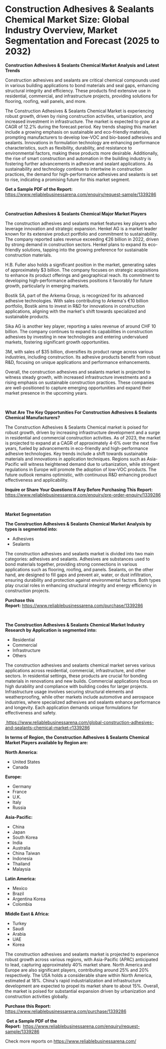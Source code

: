 <p><h1>Construction Adhesives & Sealants Chemical Market Size: Global Industry Overview, Market Segmentation and Forecast (2025 to 2032)</h1></p><p><strong>Construction Adhesives & Sealants Chemical Market Analysis and Latest Trends</strong></p>
<p><p>Construction adhesives and sealants are critical chemical compounds used in various building applications to bond materials and seal gaps, enhancing structural integrity and efficiency. These products find extensive use in residential, commercial, and infrastructure projects, providing solutions for flooring, roofing, wall panels, and more.</p><p>The Construction Adhesives & Sealants Chemical Market is experiencing robust growth, driven by rising construction activities, urbanization, and increased investment in infrastructure. The market is expected to grow at a CAGR of 12.2% during the forecast period. Key trends shaping this market include a growing emphasis on sustainable and eco-friendly materials, prompting manufacturers to develop low-VOC and bio-based adhesives and sealants. Innovations in formulation technology are enhancing performance characteristics, such as flexibility, durability, and resistance to environmental factors, making these products more desirable. Additionally, the rise of smart construction and automation in the building industry is fostering further advancements in adhesive and sealant applications. As sustainability and technology continue to intertwine in construction practices, the demand for high-performance adhesives and sealants is set to rise, indicating a promising future for this market segment.</p></p>
<p><strong>Get a Sample PDF of the Report:&nbsp;</strong> <a href="https://www.reliablebusinessarena.com/enquiry/request-sample/1339286?utm_campaign=3294&utm_medium=2&utm_source=Github&utm_content=ia&utm_term=27032025&utm_id=construction-adhesives-sealants-chemical">https://www.reliablebusinessarena.com/enquiry/request-sample/1339286</a></p>
<p>&nbsp;</p>
<p><strong>Construction Adhesives & Sealants Chemical Major Market Players</strong></p>
<p><p>The construction adhesives and sealants market features key players who leverage innovation and strategic expansion. Henkel AG is a market leader known for its extensive product portfolio and commitment to sustainability. The company reported sales revenue exceeding €26 billion in 2022, driven by strong demand in construction sectors. Henkel plans to expand its eco-friendly solutions, tapping into the growing preference for sustainable construction materials.</p><p>H.B. Fuller also holds a significant position in the market, generating sales of approximately $3 billion. The company focuses on strategic acquisitions to enhance its product offerings and geographical reach. Its commitment to developing high-performance adhesives positions it favorably for future growth, particularly in emerging markets.</p><p>Bostik SA, part of the Arkema Group, is recognized for its advanced adhesive technologies. With sales contributing to Arkema's €10 billion portfolio, Bostik aims to invest in R&D for innovations in construction applications, aligning with the market's shift towards specialized and sustainable products.</p><p>Sika AG is another key player, reporting a sales revenue of around CHF 10 billion. The company continues to expand its capabilities in construction adhesives by investing in new technologies and entering undervalued markets, fostering significant growth opportunities.</p><p>3M, with sales of $35 billion, diversifies its product range across various industries, including construction. Its adhesive products benefit from robust R&D, focusing on unique applications and performance enhancements.</p><p>Overall, the construction adhesives and sealants market is projected to witness steady growth, with increased infrastructure investments and a rising emphasis on sustainable construction practices. These companies are well-positioned to capture emerging opportunities and expand their market presence in the upcoming years.</p></p>
<p>&nbsp;</p>
<p><strong>What Are The Key Opportunities For Construction Adhesives & Sealants Chemical Manufacturers?</strong></p>
<p><p>The Construction Adhesives & Sealants Chemical market is poised for robust growth, driven by increasing infrastructure development and a surge in residential and commercial construction activities. As of 2023, the market is projected to expand at a CAGR of approximately 4-6% over the next five years, fueled by advancements in eco-friendly and high-performance adhesive technologies. Key trends include a shift towards sustainable materials and innovations in application techniques. Regions such as Asia-Pacific will witness heightened demand due to urbanization, while stringent regulations in Europe will promote the adoption of low-VOC products. The future outlook remains optimistic, with continuous R&D enhancing product effectiveness and applicability.</p></p>
<p><strong>Inquire or Share Your Questions If Any Before Purchasing This Report:</strong> <a href="https://www.reliablebusinessarena.com/enquiry/pre-order-enquiry/1339286?utm_campaign=3294&utm_medium=2&utm_source=Github&utm_content=ia&utm_term=27032025&utm_id=construction-adhesives-sealants-chemical">https://www.reliablebusinessarena.com/enquiry/pre-order-enquiry/1339286</a></p>
<p>&nbsp;</p>
<p><strong>Market Segmentation</strong></p>
<p><strong>The Construction Adhesives & Sealants Chemical Market Analysis by types is segmented into:</strong></p>
<p><ul><li>Adhesives</li><li>Sealants</li></ul></p>
<p><p>The construction adhesives and sealants market is divided into two main categories: adhesives and sealants. Adhesives are substances used to bond materials together, providing strong connections in various applications such as flooring, roofing, and panels. Sealants, on the other hand, are designed to fill gaps and prevent air, water, or dust infiltration, ensuring durability and protection against environmental factors. Both types play crucial roles in enhancing structural integrity and energy efficiency in construction projects.</p></p>
<p><strong>Purchase this Report:&nbsp;</strong><a href="https://www.reliablebusinessarena.com/purchase/1339286?utm_campaign=3294&utm_medium=2&utm_source=Github&utm_content=ia&utm_term=27032025&utm_id=construction-adhesives-sealants-chemical">https://www.reliablebusinessarena.com/purchase/1339286</a></p>
<p>&nbsp;</p>
<p><strong>The Construction Adhesives & Sealants Chemical Market Industry Research by Application is segmented into:</strong></p>
<p><ul><li>Residential</li><li>Commercial</li><li>Infrastructure</li><li>Others</li></ul></p>
<p><p>The construction adhesives and sealants chemical market serves various applications across residential, commercial, infrastructure, and other sectors. In residential settings, these products are crucial for bonding materials in renovations and new builds. Commercial applications focus on high durability and compliance with building codes for larger projects. Infrastructure usage involves securing structural elements and weatherproofing, while other markets include automotive and aerospace industries, where specialized adhesives and sealants enhance performance and longevity. Each application demands unique formulations for effectiveness and safety.</p></p>
<p><a href="https://www.reliablebusinessarena.com/global-construction-adhesives-and-sealants-chemical-market-r1339286?utm_campaign=3294&utm_medium=2&utm_source=Github&utm_content=ia&utm_term=27032025&utm_id=construction-adhesives-sealants-chemical">&nbsp;https://www.reliablebusinessarena.com/global-construction-adhesives-and-sealants-chemical-market-r1339286</a></p>
<p><strong>In terms of Region, the Construction Adhesives & Sealants Chemical Market Players available by Region are:</strong></p>
<p>
    <p> <strong> North America: </strong>
        <ul>
            <li>United States</li>
            <li>Canada</li>
        </ul>
        </p> 
    <p> <strong> Europe: </strong>
        <ul>
            <li>Germany</li>
            <li>France</li>
            <li>U.K.</li>
            <li>Italy</li>
            <li>Russia</li>
        </ul>
        </p> 
    <p> <strong> Asia-Pacific: </strong>
        <ul>
            <li>China</li>
            <li>Japan</li>
            <li>South Korea</li>
            <li>India</li>
            <li>Australia</li>
            <li>China Taiwan</li>
            <li>Indonesia</li>
            <li>Thailand</li>
            <li>Malaysia</li>
        </ul>
        </p> 
    <p> <strong> Latin America: </strong>
        <ul>
            <li>Mexico</li>
            <li>Brazil</li>
            <li>Argentina Korea</li>
            <li>Colombia</li>
        </ul>
        </p> 
    <p> <strong> Middle East & Africa: </strong>
        <ul>
            <li>Turkey</li>
            <li>Saudi</li>
            <li>Arabia</li>
            <li>UAE</li>
            <li>Korea</li>
        </ul>
    </p>
    </p>
<p><p>The construction adhesives and sealants market is projected to experience robust growth across various regions, with Asia-Pacific (APAC) anticipated to lead, capturing approximately 40% market share. North America and Europe are also significant players, contributing around 25% and 20% respectively. The USA holds a considerable share within North America, estimated at 18%. China's rapid industrialization and infrastructure development are expected to propel its market share to about 15%. Overall, the market is poised for substantial expansion driven by urbanization and construction activities globally.</p></p>
<p><strong>Purchase this Report: </strong><a href="https://www.reliablebusinessarena.com/purchase/1339286?utm_campaign=3294&utm_medium=2&utm_source=Github&utm_content=ia&utm_term=27032025&utm_id=construction-adhesives-sealants-chemical">https://www.reliablebusinessarena.com/purchase/1339286</a></p>
<p>&nbsp;<strong>Get a Sample PDF of the Report:&nbsp;&nbsp;</strong><a href="https://www.reliablebusinessarena.com/enquiry/request-sample/1339286?utm_campaign=3294&utm_medium=2&utm_source=Github&utm_content=ia&utm_term=27032025&utm_id=construction-adhesives-sealants-chemical">https://www.reliablebusinessarena.com/enquiry/request-sample/1339286</a></p>
<p><strong></strong></p>
<p>Check more reports on <a href="https://www.reliablebusinessarena.com/?utm_campaign=3294&utm_medium=2&utm_source=Github&utm_content=ia&utm_term=27032025&utm_id=construction-adhesives-sealants-chemical">https://www.reliablebusinessarena.com/</a></p>